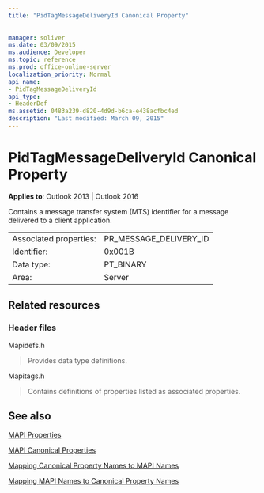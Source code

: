 ```yaml
---
title: "PidTagMessageDeliveryId Canonical Property"
 
 
manager: soliver
ms.date: 03/09/2015
ms.audience: Developer
ms.topic: reference
ms.prod: office-online-server
localization_priority: Normal
api_name:
- PidTagMessageDeliveryId
api_type:
- HeaderDef
ms.assetid: 0483a239-d820-4d9d-b6ca-e438acfbc4ed
description: "Last modified: March 09, 2015"
---
```


# PidTagMessageDeliveryId Canonical Property

  
  
**Applies to**: Outlook 2013 | Outlook 2016 
  
Contains a message transfer system (MTS) identifier for a message delivered to a client application.
  
|||
|:-----|:-----|
|Associated properties:  <br/> |PR_MESSAGE_DELIVERY_ID  <br/> |
|Identifier:  <br/> |0x001B  <br/> |
|Data type:  <br/> |PT_BINARY  <br/> |
|Area:  <br/> |Server  <br/> |
   
## Related resources

### Header files

Mapidefs.h
  
> Provides data type definitions.
    
Mapitags.h
  
> Contains definitions of properties listed as associated properties.
    
## See also



[MAPI Properties](mapi-properties.md)
  
[MAPI Canonical Properties](mapi-canonical-properties.md)
  
[Mapping Canonical Property Names to MAPI Names](mapping-canonical-property-names-to-mapi-names.md)
  
[Mapping MAPI Names to Canonical Property Names](mapping-mapi-names-to-canonical-property-names.md)

